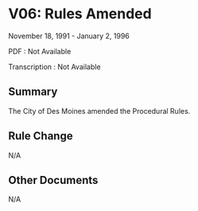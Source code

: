 # V06: Rules Amended

November 18, 1991 - January 2, 1996 

PDF
: Not Available

Transcription
: Not Available

## Summary

The City of Des Moines amended the Procedural Rules.

## Rule Change

N/A

## Other Documents

N/A
